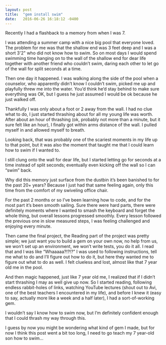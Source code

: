 ```yaml
---
layout: post
title:  "gem install swim"
date:   2016-06-26 16:18:12 -0400
---
```



Recently I had a flashback to a memory from when I was 7.

I was attending a summer camp with a nice big pool that everyone loved. The problem for me was that the shallow end was 3 feet deep and I was a short 3'2" who did not know how to swim. So on most days I would spend swimming time hanging on to the wall of the shallow end for dear life together with another friend who couldn’t swim, daring each other to let go of the wall for split seconds at a time.

Then one day it happened. I was walking along the side of the pool when a counselor, who apparently didn’t know I couldn’t swim, picked me up and playfully threw me into the water. You’d think he’d stay behind to make sure everything was OK, but I guess he just assumed I would be ok because he just walked off.

Thankfully I was only about a foot or 2 away from the wall. I had no clue what to do, I just started thrashing about for all my young life was worth. After about an hour of thrashing (ok, probably not more than a minute, but it sure felt like an hour), I finally got within arms distance of the wall. I pulled myself in and allowed myself to breath.

Looking back, that was probably one of the scariest moments in my life up to that point, but it was also the moment that taught me that I could learn how to swim if I wanted to.

I still clung onto the wall for dear life, but I started letting go for seconds at a time instead of split seconds; eventually even kicking off the wall so I can “swim” back.

Why did this memory just surface from the dustbin it’s been banished to for the past 20+ years? Because I just had that same feeling again, only this time from the comfort of my swiveling office chair.

For the past 2 months or so I’ve been learning how to code, and for the most part it’s been smooth sailing. Sure there were hard parts, there were definitely moments where I wanted to smash the keyboard and forget the whole thing, but overall lessons progressed smoothly. Every lesson followed the previous one in slow measured steps, I was feeling challenged and enjoying every minute.

Then came the final project, the Reading part of the project was pretty simple; we just want you to build a gem on your own now, no help from us, we won’t set up an environment, we won’t write tests, you do it all. I read that and I was like “Whaaaaa?!?!?” I was used to following instructions, tell me what to do and I’ll figure out how to do it, but here they wanted me to figure out what to do as well. I felt clueless and lost, almost like that 7 year old me in the pool.

And then magic happened, just like 7 year old me, I realized that if I didn’t start thrashing I may as well give up now. So I started reading, following endless rabbit-holes of links, watching YouTube lectures (shout out to Avi, one of the best teachers I encountered in my life), and before I knew it (easy to say, actually more like a week and a half later), I had a sort-of-working gem. 

I wouldn’t say I know how to swim now, but I’m definitely confident enough that I could thrash my way through this.

I guess by now you might be wondering what kind of gem I made, but for now I think this post went a bit too long, I need to go teach my 7 year-old son how to swim...


